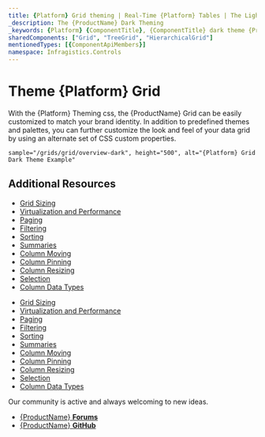 ```yaml
---
title: {Platform} Grid theming | Real-Time {Platform} Tables | The Lightweight {Platform} Web Components table | Infragistics
_description: The {ProductName} Dark Theming 
_keywords: {Platform} {ComponentTitle}, {ComponentTitle} dark theme {ProductName}
sharedComponents: ["Grid", "TreeGrid", "HierarchicalGrid"]
mentionedTypes: [{ComponentApiMembers}]
namespace: Infragistics.Controls
---
```


# Theme {Platform} Grid
With the {Platform} Theming css, the {ProductName} Grid can be easily customized to match your brand identity.
In addition to predefined themes and palettes, you can further customize the look and feel of your data grid by using an alternate set of CSS custom properties.

`sample="/grids/grid/overview-dark", height="500", alt="{Platform} Grid Dark Theme Example"`


<!-- Blazor -->
<head>
    <link href="_content/IgniteUI.Blazor/themes/grid/dark/bootstrap.css" rel="stylesheet" />
</head>
<!-- end: Blazor -->

## Additional Resources

<!-- Angular -->

* [Grid Sizing](grid/sizing.md)
* [Virtualization and Performance](grid/virtualization.md)
* [Paging](grid/paging.md)
* [Filtering](grid/filtering.md)
* [Sorting](grid/sorting.md)
* [Summaries](grid/summaries.md)
* [Column Moving](grid/column-moving.md)
* [Column Pinning](grid/column-pinning.md)
* [Column Resizing](grid/column-resizing.md)
* [Selection](grid/selection.md)
* [Column Data Types](grid/column-types.md#default-template)
<!-- * [Build CRUD operations with Grid](../general/how-to/how-to-perform-crud.md) -->

<!-- end: Angular -->

<!-- Blazor -->

* [Grid Sizing](grid/sizing.md)
* [Virtualization and Performance](grid/virtualization.md)
* [Paging](grid/paging.md)
* [Filtering](grid/filtering.md)
* [Sorting](grid/sorting.md)
* [Summaries](grid/summaries.md)
* [Column Moving](grid/column-moving.md)
* [Column Pinning](grid/column-pinning.md)
* [Column Resizing](grid/column-resizing.md)
* [Selection](grid/selection.md)
* [Column Data Types](grid/column-types.md#default-template)

<!-- end: Blazor -->

Our community is active and always welcoming to new ideas.

* [{ProductName} **Forums**]({ForumsLink})
* [{ProductName} **GitHub**]({GithubLink})